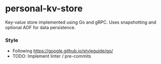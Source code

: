 # personal-kv-store
Key-value store implemented using Go and gRPC. Uses snapshotting and optional AOF for data persistence.

### Style ##
- Following https://google.github.io/styleguide/go/
- TODO: Implement linter / pre-commits
